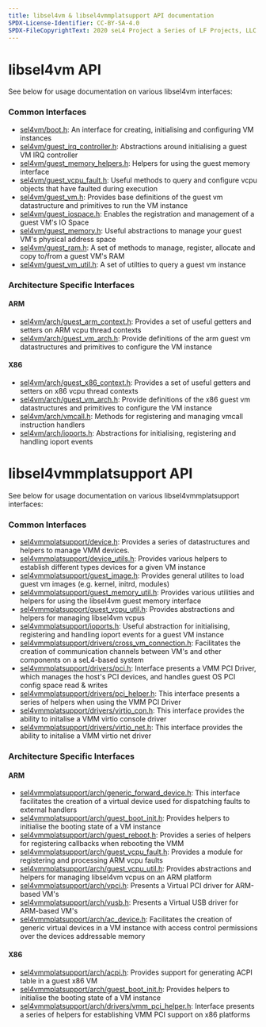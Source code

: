 ```yaml
---
title: libsel4vm & libsel4vmmplatsupport API documentation
SPDX-License-Identifier: CC-BY-SA-4.0
SPDX-FileCopyrightText: 2020 seL4 Project a Series of LF Projects, LLC.
---
```


# libsel4vm API

See below for usage documentation on various libsel4vm interfaces:

### Common Interfaces
* [sel4vm/boot.h](api/libsel4vm_boot): An interface for creating, initialising and configuring VM instances
* [sel4vm/guest_irq_controller.h](api/libsel4vm_guest_irq_controller): Abstractions around initialising a guest VM IRQ controller
* [sel4vm/guest_memory_helpers.h](api/libsel4vm_guest_memory_helpers): Helpers for using the guest memory interface
* [sel4vm/guest_vcpu_fault.h](api/libsel4vm_guest_vcpu_fault): Useful methods to query and configure vcpu objects that have faulted during execution
* [sel4vm/guest_vm.h](api/libsel4vm_guest_vm): Provides base definitions of the guest vm datastructure and primitives to run the VM instance
* [sel4vm/guest_iospace.h](api/libsel4vm_guest_iospace):  Enables the registration and management of a guest VM's IO Space
* [sel4vm/guest_memory.h](api/libsel4vm_guest_memory): Useful abstractions to manage your guest VM's physical address space
* [sel4vm/guest_ram.h](api/libsel4vm_guest_ram): A set of methods to manage, register, allocate and copy to/from a guest VM's RAM
* [sel4vm/guest_vm_util.h](api/libsel4vm_guest_vm_util): A set of utilties to query a guest vm instance

### Architecture Specific Interfaces

#### ARM
* [sel4vm/arch/guest_arm_context.h](api/libsel4vm_guest_arm_context): Provides a set of useful getters and setters on ARM vcpu thread contexts
* [sel4vm/arch/guest_vm_arch.h](api/libsel4vm_arm_guest_vm): Provide definitions of the arm guest vm datastructures and primitives to configure the VM instance

#### X86
* [sel4vm/arch/guest_x86_context.h](api/libsel4vm_guest_x86_context): Provides a set of useful getters and setters on x86 vcpu thread contexts
* [sel4vm/arch/guest_vm_arch.h](api/libsel4vm_x86_guest_vm): Provide definitions of the x86 guest vm datastructures and primitives to configure the VM instance
* [sel4vm/arch/vmcall.h](api/libsel4vm_x86_vmcall): Methods for registering and managing vmcall instruction handlers
* [sel4vm/arch/ioports.h](api/libsel4vm_x86_ioports): Abstractions for initialising, registering and handling ioport events

# libsel4vmmplatsupport API

See below for usage documentation on various libsel4vmmplatsupport interfaces:

### Common Interfaces
* [sel4vmmplatsupport/device.h](api/libsel4vmmplatsupport_device): Provides a series of datastructures and helpers to manage VMM devices.
* [sel4vmmplatsupport/device_utils.h](api/libsel4vmmplatsupport_device_utils): Provides various helpers to establish different types devices for a given VM instance
* [sel4vmmplatsupport/guest_image.h](api/libsel4vmmplatsupport_guest_image): Provides general utilites to load guest vm images (e.g. kernel, initrd, modules)
* [sel4vmmplatsupport/guest_memory_util.h](api/libsel4vmmplatsupport_guest_memory_util): Provides various utilities and helpers for using the libsel4vm guest memory interface
* [sel4vmmplatsupport/guest_vcpu_util.h](api/libsel4vmmplatsupport_guest_vcpu_util): Provides abstractions and helpers for managing libsel4vm vcpus
* [sel4vmmplatsupport/ioports.h](api/libsel4vmmplatsupport_ioports): Useful abstraction for initialising, registering and handling ioport events for a guest VM instance
* [sel4vmmplatsupport/drivers/cross_vm_connection.h](api/libsel4vmmplatsupport_cross_vm_connection): Facilitates the creation of communication channels between VM's and other components on a seL4-based system
* [sel4vmmplatsupport/drivers/pci.h](api/libsel4vmmplatsupport_pci): Interface presents a VMM PCI Driver, which manages the host's PCI devices, and handles guest OS PCI config space read & writes
* [sel4vmmplatsupport/drivers/pci_helper.h](api/libsel4vmmplatsupport_pci_helper): This interface presents a series of helpers when using the VMM PCI Driver
* [sel4vmmplatsupport/drivers/virtio_con.h](api/libsel4vmmplatsupport_virtio_con): This interface provides the ability to initalise a VMM virtio console driver
* [sel4vmmplatsupport/drivers/virtio_net.h](api/libsel4vmmplatsupport_virtio_net): This interface provides the ability to initalise a VMM virtio net driver

### Architecture Specific Interfaces

#### ARM
* [sel4vmmplatsupport/arch/generic_forward_device.h](api/libsel4vmmplatsupport_arm_generic_forward_device): This interface facilitates the creation of a virtual device used for dispatching faults to external handlers
* [sel4vmmplatsupport/arch/guest_boot_init.h](api/libsel4vmmplatsupport_arm_guest_boot_init): Provides helpers to initialise the booting state of a VM instance
* [sel4vmmplatsupport/arch/guest_reboot,h](api/libsel4vmmplatsupport_arm_guest_reboot): Provides a series of helpers for registering callbacks when rebooting the VMM
* [sel4vmmplatsupport/arch/guest_vcpu_fault.h](api/libsel4vmmplatsupport_arm_guest_vcpu_fault): Provides a module for registering and processing ARM vcpu faults
* [sel4vmmplatsupport/arch/guest_vcpu_util.h](api/libsel4vmmplatsupport_arm_guest_vcpu_util): Provides abstractions and helpers for managing libsel4vm vcpus on an ARM platform
* [sel4vmmplatsupport/arch/vpci.h](api/libsel4vmmplatsupport_arm_vpci): Presents a Virtual PCI driver for ARM-based VM's
* [sel4vmmplatsupport/arch/vusb.h](api/libsel4vmmplatsupport_arm_vusb): Presents a Virtual USB driver for ARM-based VM's
* [sel4vmmplatsupport/arch/ac_device.h](api/libsel4vmmplatsupport_arm_ac_device): Facilitates the creation of generic virtual devices in a VM instance with access control permissions over the devices addressable memory

#### X86
* [sel4vmmplatsupport/arch/acpi.h](api/libsel4vmmplatsupport_x86_acpi): Provides support for generating ACPI table in a guest x86 VM
* [sel4vmmplatsupport/arch/guest_boot_init.h](api/libsel4vmmplatsupport_x86_guest_boot_init): Provides helpers to initialise the booting state of a VM instance
* [sel4vmmplatsupport/arch/drivers/vmm_pci_helper.h](api/libsel4vmmplatsupport_x86_vmm_pci_helper): Interface presents a series of helpers for establishing VMM PCI support on x86 platforms
